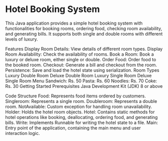 # Hotel Booking System

This Java application provides a simple hotel booking system with functionalities for booking rooms, ordering food, checking room availability, and generating bills. It supports both single and double rooms with different levels of luxury.

Features
Display Room Details: View details of different room types.
Display Room Availability: Check the availability of rooms.
Book a Room: Book a luxury or deluxe room, either single or double.
Order Food: Order food to the booked room.
Checkout: Generate a bill and checkout from the room.
Persistence: Save and load the hotel state using serialization.
Room Types
Luxury Double Room
Deluxe Double Room
Luxury Single Room
Deluxe Single Room
Menu
Sandwich: Rs. 50
Pasta: Rs. 60
Noodles: Rs. 70
Coke: Rs. 30
Getting Started
Prerequisites
Java Development Kit (JDK) 8 or above


Code Structure
Food: Represents food items ordered by customers.
Singleroom: Represents a single room.
Doubleroom: Represents a double room.
NotAvailable: Custom exception for handling room unavailability.
Holder: Holds the hotel room objects.
Hotel: Contains static methods for hotel operations like booking, deallocating, ordering food, and generating bills.
Write: Implements Runnable for writing the hotel state to a file.
Main: Entry point of the application, containing the main menu and user interaction logic.


